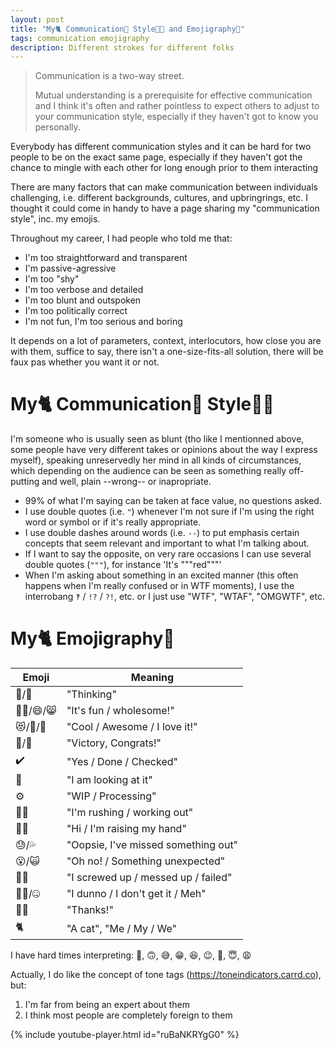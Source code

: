 ```yaml
---
layout: post
title: "My🐈 Communication💬 Style👩‍🎨 and Emojigraphy🎨"
tags: communication emojigraphy
description: Different strokes for different folks
---
```


> Communication is a two-way street.
>  
> Mutual understanding is a prerequisite for effective communication and I think it's often and rather pointless to expect others to adjust to your communication style, especially if they haven't got to know you personally.

Everybody has different communication styles and it can be hard for two people to be on the exact same page, especially if they haven't got the chance to mingle with each other for long enough prior to them interacting

There are many factors that can make communication between individuals challenging, i.e. different backgrounds, cultures, and upbringrings, etc. I thought it could come in handy to have a page sharing my "communication style", inc. my emojis.

Throughout my career, I had people who told me that:
- I'm too straightforward and transparent
- I'm passive-agressive
- I'm too "shy"
- I'm too verbose and detailed
- I'm too blunt and outspoken
- I'm too politically correct
- I'm not fun, I'm too serious and boring

It depends on a lot of parameters, context, interlocutors, how close you are with them, suffice to say, there isn't a one-size-fits-all solution, there will be faux pas whether you want it or not. 

# My🐈 Communication💬 Style👩‍🎨

I'm someone who is usually seen as blunt (tho like I mentionned above, some people have very different takes or opinions about the way I express myself), speaking unreservedly her mind in all kinds of circumstances, which depending on the audience can be seen as something really off-putting and well, plain --wrong-- or inapropriate. 
- 99% of what I'm saying can be taken at face value, no questions asked.
- I use double quotes (i.e. `"`) whenever I'm not sure if I'm using the right word or symbol or if it's really appropriate. 
- I use double dashes around words (i.e. `--`) to put emphasis certain concepts that seem relevant and important to what I'm talking about.
- If I want to say the opposite, on very  rare occasions I can use several double quotes (`"""`), for instance 'It's """red"""' 
- When I'm asking about something in an excited manner (this often happens when I'm really confused or in WTF moments), I use the interrobang `‽` / `!?` / `?!`, etc. or I just use "WTF", "WTAF", "OMGWTF", etc.

# My🐈 Emojigraphy🎨


  Emoji    | Meaning                                                      |
---------- | -------------------------------------------------------------|
 🤔/🧐    | "Thinking"                                                   |
 🤸‍♀️/😄/😸 | "It's fun / wholesome!"                                     |
 😻/💚/💃 | "Cool / Awesome / I love it!"                                |
 🎉/🥳     | "Victory, Congrats!"                                        |
 ✔️        | "Yes / Done / Checked"                                       |
 👀        | "I am looking at it"                                         |
 ⚙️        | "WIP / Processing"                                           |
 🏃‍♀️        | "I'm rushing / working out"                                   |
 🙋‍♀️        | "Hi / I'm raising my hand"                                   | 
 😓/💦     | "Oopsie, I've missed something out"                         |
 😮/🙀     | "Oh no! / Something unexpected"                             |
 🤦‍♀️        | "I screwed up / messed up / failed"                         |
 🤷‍♀️/🤐     | "I dunno / I don't get it / Meh"                           |
 🙇‍♀️        | "Thanks!"                                                   |
 🐈        | "A cat", "Me / My / We"                                     |

I have hard times interpreting: 🙂, 🙃, 😅, 😁, 😆, 😉, 🤣, 😇, 😩

Actually, I do like the concept of tone tags (https://toneindicators.carrd.co), but:
1. I'm far from being an expert about them
2. I think most people are completely foreign to them

{% include youtube-player.html id="ruBaNKRYgG0" %}
